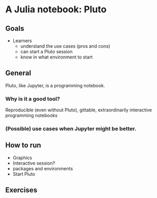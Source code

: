 # A Julia notebook: Pluto

## Goals

- Learners 
    - understand the use cases (pros and cons)
    - can start a Pluto session
    - know in what environment to start

## General
Pluto, like Jupyter, is a programming notebook.

### Why is it a good tool?

Reproducible (even without Pluto), gittable, extraordinarily interactive programming notebooks

### (Possible) use cases when Jupyter might be better.

## How to run

- Graphics
- Interactive session?
- packages and environments
- Start Pluto

## Exercises
